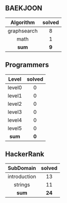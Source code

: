 ## BAEKJOON
|    Algorithm    | solved |
| :-------------: | :----: |
|graphsearch|8|
|math|1|
| **sum** | **9**|

## Programmers
|    Level    | solved |
| :-------------: | :----: |
|level0|0|
|level1|0|
|level2|0|
|level3|0|
|level4|0|
|level5|0|
| **sum** | **0**|

## HackerRank
|    SubDomain    | solved |
| :-------------: | :----: |
|introduction|13|
|strings|11|
| **sum** | **24**|

